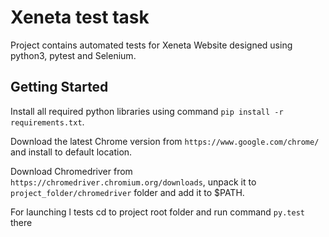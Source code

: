 # Xeneta test task
Project contains automated tests for Xeneta Website designed using python3, pytest and Selenium.

Getting Started
------------
Install all required python libraries using command
`pip install -r requirements.txt`.

Download the latest Chrome version from `https://www.google.com/chrome/`
and install to default location.

Download Chromedriver from `https://chromedriver.chromium.org/downloads`, 
unpack it to `project_folder/chromedriver` folder and add it to $PATH.

For launching l tests cd to project root folder and run command `py.test` there
 